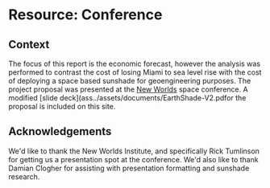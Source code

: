 # Resource: Conference

## Context

The focus of this report is the economic forecast, however the analysis was performed to contrast the cost of losing Miami to sea level rise with the cost of deploying a space based sunshade for geoengineering purposes. The project proposal was presented at the [New Worlds](https://www.eventcreate.com/e/new-worlds#:~:text=Discussion%20%2D%20Project%3A%20EarthShade,safely%3F%20Let%27s%20discuss.) space conference. A modified [slide deck](ass../assets/documents/EarthShade-V2.pdfor the proposal is included on this site.

## Acknowledgements

We'd like to thank the New Worlds Institute, and specifically Rick Tumlinson for getting us a presentation spot at the conference. We'd also like to thank Damian Clogher for assisting with presentation formatting and sunshade research.